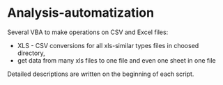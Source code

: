 # Analysis-automatization

Several VBA to make operations on CSV and Excel files:
- XLS - CSV conversions for all xls-similar types files in choosed directory,
- get data from many xls files to one file and even one sheet in one file

Detailed descriptions are written on the beginning of each script.
